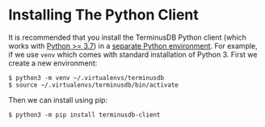 # Installing The Python Client

It is recommended that you install the TerminusDB Python client (which works
with [Python >= 3.7](https://www.python.org/downloads)) in a [separate
Python environment](https://docs.python.org/3/tutorial/venv.html). For
example, if we use `venv` which comes with standard installation of
Python 3. First we create a new environment:

```shell
$ python3 -m venv ~/.virtualenvs/terminusdb
$ source ~/.virtualenvs/terminusdb/bin/activate
```

Then we can install using pip:

```shell
$ python3 -m pip install terminusdb-client
```
